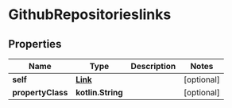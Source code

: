 
# GithubRepositorieslinks

## Properties
Name | Type | Description | Notes
------------ | ------------- | ------------- | -------------
**self** | [**Link**](Link.md) |  |  [optional]
**propertyClass** | **kotlin.String** |  |  [optional]



